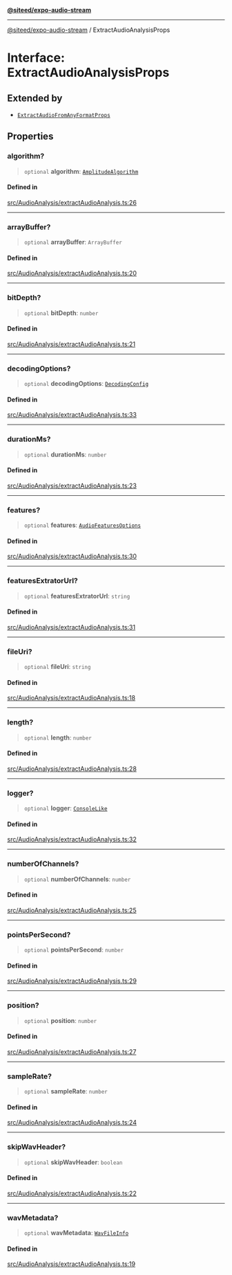 [**@siteed/expo-audio-stream**](../README.md)

***

[@siteed/expo-audio-stream](../README.md) / ExtractAudioAnalysisProps

# Interface: ExtractAudioAnalysisProps

## Extended by

- [`ExtractAudioFromAnyFormatProps`](ExtractAudioFromAnyFormatProps.md)

## Properties

### algorithm?

> `optional` **algorithm**: [`AmplitudeAlgorithm`](../type-aliases/AmplitudeAlgorithm.md)

#### Defined in

[src/AudioAnalysis/extractAudioAnalysis.ts:26](https://github.com/deeeed/expo-audio-stream/blob/cbc3d10661a415811f1fe46cb3acaf63451a9df9/packages/expo-audio-stream/src/AudioAnalysis/extractAudioAnalysis.ts#L26)

***

### arrayBuffer?

> `optional` **arrayBuffer**: `ArrayBuffer`

#### Defined in

[src/AudioAnalysis/extractAudioAnalysis.ts:20](https://github.com/deeeed/expo-audio-stream/blob/cbc3d10661a415811f1fe46cb3acaf63451a9df9/packages/expo-audio-stream/src/AudioAnalysis/extractAudioAnalysis.ts#L20)

***

### bitDepth?

> `optional` **bitDepth**: `number`

#### Defined in

[src/AudioAnalysis/extractAudioAnalysis.ts:21](https://github.com/deeeed/expo-audio-stream/blob/cbc3d10661a415811f1fe46cb3acaf63451a9df9/packages/expo-audio-stream/src/AudioAnalysis/extractAudioAnalysis.ts#L21)

***

### decodingOptions?

> `optional` **decodingOptions**: [`DecodingConfig`](DecodingConfig.md)

#### Defined in

[src/AudioAnalysis/extractAudioAnalysis.ts:33](https://github.com/deeeed/expo-audio-stream/blob/cbc3d10661a415811f1fe46cb3acaf63451a9df9/packages/expo-audio-stream/src/AudioAnalysis/extractAudioAnalysis.ts#L33)

***

### durationMs?

> `optional` **durationMs**: `number`

#### Defined in

[src/AudioAnalysis/extractAudioAnalysis.ts:23](https://github.com/deeeed/expo-audio-stream/blob/cbc3d10661a415811f1fe46cb3acaf63451a9df9/packages/expo-audio-stream/src/AudioAnalysis/extractAudioAnalysis.ts#L23)

***

### features?

> `optional` **features**: [`AudioFeaturesOptions`](AudioFeaturesOptions.md)

#### Defined in

[src/AudioAnalysis/extractAudioAnalysis.ts:30](https://github.com/deeeed/expo-audio-stream/blob/cbc3d10661a415811f1fe46cb3acaf63451a9df9/packages/expo-audio-stream/src/AudioAnalysis/extractAudioAnalysis.ts#L30)

***

### featuresExtratorUrl?

> `optional` **featuresExtratorUrl**: `string`

#### Defined in

[src/AudioAnalysis/extractAudioAnalysis.ts:31](https://github.com/deeeed/expo-audio-stream/blob/cbc3d10661a415811f1fe46cb3acaf63451a9df9/packages/expo-audio-stream/src/AudioAnalysis/extractAudioAnalysis.ts#L31)

***

### fileUri?

> `optional` **fileUri**: `string`

#### Defined in

[src/AudioAnalysis/extractAudioAnalysis.ts:18](https://github.com/deeeed/expo-audio-stream/blob/cbc3d10661a415811f1fe46cb3acaf63451a9df9/packages/expo-audio-stream/src/AudioAnalysis/extractAudioAnalysis.ts#L18)

***

### length?

> `optional` **length**: `number`

#### Defined in

[src/AudioAnalysis/extractAudioAnalysis.ts:28](https://github.com/deeeed/expo-audio-stream/blob/cbc3d10661a415811f1fe46cb3acaf63451a9df9/packages/expo-audio-stream/src/AudioAnalysis/extractAudioAnalysis.ts#L28)

***

### logger?

> `optional` **logger**: [`ConsoleLike`](../type-aliases/ConsoleLike.md)

#### Defined in

[src/AudioAnalysis/extractAudioAnalysis.ts:32](https://github.com/deeeed/expo-audio-stream/blob/cbc3d10661a415811f1fe46cb3acaf63451a9df9/packages/expo-audio-stream/src/AudioAnalysis/extractAudioAnalysis.ts#L32)

***

### numberOfChannels?

> `optional` **numberOfChannels**: `number`

#### Defined in

[src/AudioAnalysis/extractAudioAnalysis.ts:25](https://github.com/deeeed/expo-audio-stream/blob/cbc3d10661a415811f1fe46cb3acaf63451a9df9/packages/expo-audio-stream/src/AudioAnalysis/extractAudioAnalysis.ts#L25)

***

### pointsPerSecond?

> `optional` **pointsPerSecond**: `number`

#### Defined in

[src/AudioAnalysis/extractAudioAnalysis.ts:29](https://github.com/deeeed/expo-audio-stream/blob/cbc3d10661a415811f1fe46cb3acaf63451a9df9/packages/expo-audio-stream/src/AudioAnalysis/extractAudioAnalysis.ts#L29)

***

### position?

> `optional` **position**: `number`

#### Defined in

[src/AudioAnalysis/extractAudioAnalysis.ts:27](https://github.com/deeeed/expo-audio-stream/blob/cbc3d10661a415811f1fe46cb3acaf63451a9df9/packages/expo-audio-stream/src/AudioAnalysis/extractAudioAnalysis.ts#L27)

***

### sampleRate?

> `optional` **sampleRate**: `number`

#### Defined in

[src/AudioAnalysis/extractAudioAnalysis.ts:24](https://github.com/deeeed/expo-audio-stream/blob/cbc3d10661a415811f1fe46cb3acaf63451a9df9/packages/expo-audio-stream/src/AudioAnalysis/extractAudioAnalysis.ts#L24)

***

### skipWavHeader?

> `optional` **skipWavHeader**: `boolean`

#### Defined in

[src/AudioAnalysis/extractAudioAnalysis.ts:22](https://github.com/deeeed/expo-audio-stream/blob/cbc3d10661a415811f1fe46cb3acaf63451a9df9/packages/expo-audio-stream/src/AudioAnalysis/extractAudioAnalysis.ts#L22)

***

### wavMetadata?

> `optional` **wavMetadata**: [`WavFileInfo`](WavFileInfo.md)

#### Defined in

[src/AudioAnalysis/extractAudioAnalysis.ts:19](https://github.com/deeeed/expo-audio-stream/blob/cbc3d10661a415811f1fe46cb3acaf63451a9df9/packages/expo-audio-stream/src/AudioAnalysis/extractAudioAnalysis.ts#L19)
